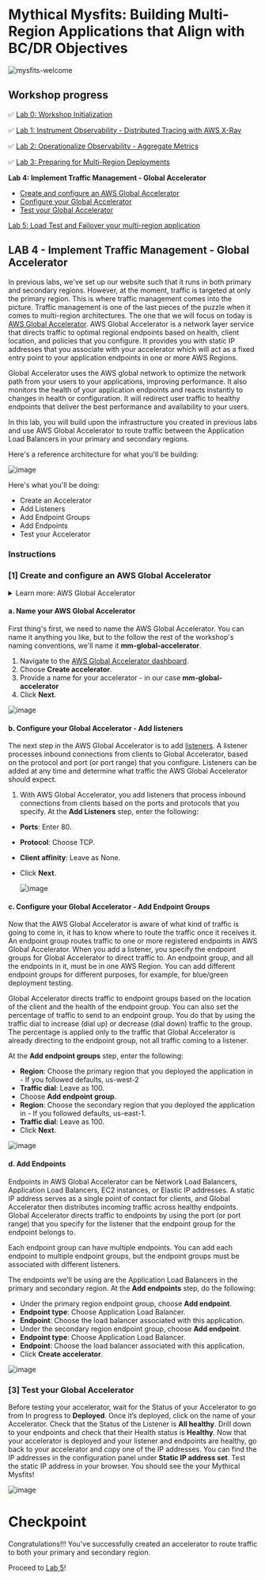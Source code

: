 # Mythical Mysfits: Building Multi-Region Applications that Align with BC/DR Objectives

![mysfits-welcome](../images/mysfits-welcome.png)

## Workshop progress
✅ [Lab 0: Workshop Initialization](../lab-0-init)

✅ [Lab 1: Instrument Observability - Distributed Tracing with AWS X-Ray](../lab-1-xray)

✅ [Lab 2: Operationalize Observability - Aggregate Metrics](../lab-2-agg)

✅ [Lab 3: Preparing for Multi-Region Deployments](../lab-3-mr-prep)

**Lab 4: Implement Traffic Management - Global Accelerator**

* [Create and configure an AWS Global Accelerator](#1-create-and-configure-an-aws-global-accelerator)
* [Configure your Global Accelerator](#2-configure-your-global-accelerator)
* [Test your Global Accelerator](#3-test-your-global-accelerator)

[Lab 5: Load Test and Failover your multi-region application](../lab-5-loadtest)

## LAB 4 - Implement Traffic Management - Global Accelerator

In previous labs, we've set up our website such that it runs in both primary and secondary regions. However, at the moment, traffic is targeted at only the primary region. This is where traffic management comes into the picture. Traffic management is one of the last pieces of the puzzle when it comes to multi-region architectures. The one that we will focus on today is [AWS Global Accelerator](https://aws.amazon.com/global-accelerator/). AWS Global Accelerator is a network layer service that directs traffic to optimal regional endpoints based on health, client location, and policies that you configure. It provides you with static IP addresses that you associate with your accelerator which will act as a fixed entry point to your application endpoints in one or more AWS Regions.

Global Accelerator uses the AWS global network to optimize the network path from your users to your applications, improving performance. It also monitors the health of your application endpoints and reacts instantly to changes in health or configuration. It will redirect user traffic to healthy endpoints that deliver the best performance and availability to your users.

In this lab, you will build upon the infrastructure you created in previous labs and use AWS Global Accelerator to route traffic between the Application Load Balancers in your primary and secondary regions.

Here's a reference architecture for what you'll be building:

![image](images/04-global-accelerator-architecture.png)

Here's what you'll be doing:
* Create an Accelerator
* Add Listeners
* Add Endpoint Groups
* Add Endpoints
* Test your Accelerator

### Instructions

### [1] Create and configure an AWS Global Accelerator

<details>
<summary>Learn more: AWS Global Accelerator</summary>
By default, AWS Global Accelerator will provision two (2) static IP addresses. These IP addresses are anycast from AWS edge locations so they allow access to your users from anywhere in the world and they will be automatically routed to the nearest edge to enter the AWS network. This allows you to use static IP addressing to access your application instead of DNS.

When routing, AWS Global Accelerator continues to use ALB/ELB health checks to ensure your application is up and running before routing traffic. If the health status of your application changes, AWS Global ACcelerator will route traffic to the next available endpoint. One of the benefits is that this allows you to focus on the application itself instead of working around client DNS caching for failovers.

Further reading:
* [AWS Global Accelerator FAQ](https://aws.amazon.com/global-accelerator/faqs/)
* [AWS Global Accelerator for Availability and Performance](https://aws.amazon.com/blogs/aws/new-aws-global-accelerator-for-availability-and-performance/)
</details>

#### a. Name your AWS Global Accelerator

First thing's first, we need to name the AWS Global Accelerator. You can name it anything you like, but to the follow the rest of the workshop's naming conventions, we'll name it **mm-global-accelerator**.

1. Navigate to the [AWS Global Accelerator dashboard](https://us-west-2.console.aws.amazon.com/ec2/v2/home?region=us-west-2#GlobalAcceleratorDashboard:).
2. Choose **Create accelerator**.
3. Provide a name for your accelerator - in our case **mm-global-accelerator**
4. Click **Next**.

  ![image](images/04-global-accelerator-name.png)

#### b. Configure your Global Accelerator - Add listeners

The next step in the AWS Global Accelerator is to add [listeners](https://docs.aws.amazon.com/global-accelerator/latest/dg/about-listeners.html). A listener processes inbound connections from clients to Global Accelerator, based on the protocol and port (or port range) that you configure. Listeners can be added at any time and determine what traffic the AWS Global Accelerator should expect.

1. With AWS Global Accelerator, you add listeners that process inbound connections from clients based on the ports and protocols that you specify. At the **Add Listeners** step, enter the following:

* **Ports**: Enter 80.
* **Protocol**: Choose TCP.
* **Client affinity**: Leave as None.
* Click **Next**.

  ![image](images/04-global-accelerator-listeners.png)

#### c. Configure your Global Accelerator - Add Endpoint Groups

Now that the AWS Global Accelerator is aware of what kind of traffic is going to come in, it has to know where to route the traffic once it receives it. An endpoint group routes traffic to one or more registered endpoints in AWS Global Accelerator. When you add a listener, you specify the endpoint groups for Global Accelerator to direct traffic to. An endpoint group, and all the endpoints in it, must be in one AWS Region. You can add different endpoint groups for different purposes, for example, for blue/green deployment testing.

Global Accelerator directs traffic to endpoint groups based on the location of the client and the health of the endpoint group. You can also set the percentage of traffic to send to an endpoint group. You do that by using the traffic dial to increase (dial up) or decrease (dial down) traffic to the group. The percentage is applied only to the traffic that Global Accelerator is already directing to the endpoint group, not all traffic coming to a listener.

At the **Add endpoint groups** step, enter the following:

* **Region**: Choose the primary region that you deployed the application in - If you followed defaults, us-west-2
* **Traffic dial**: Leave as 100.
* Choose **Add endpoint group**.
* **Region**: Choose the secondary region that you deployed the application in - If you followed defaults, us-east-1.
* **Traffic dial**: Leave as 100.
* Click **Next**.

![image](images/04-global-accelerator-endpoint-group.png)

#### d. Add Endpoints

Endpoints in AWS Global Accelerator can be Network Load Balancers, Application Load Balancers, EC2 instances, or Elastic IP addresses. A static IP address serves as a single point of contact for clients, and Global Accelerator then distributes incoming traffic across healthy endpoints. Global Accelerator directs traffic to endpoints by using the port (or port range) that you specify for the listener that the endpoint group for the endpoint belongs to.

Each endpoint group can have multiple endpoints. You can add each endpoint to multiple endpoint groups, but the endpoint groups must be associated with different listeners.

The endpoints we’ll be using are the Application Load Balancers in the primary and secondary region. At the **Add endpoints** step, do the following:

* Under the primary region endpoint group, choose **Add endpoint**.
* **Endpoint type**: Choose Application Load Balancer.
* **Endpoint**: Choose the load balancer associated with this application.
* Under the secondary region endpoint group, choose **Add endpoint**.
* **Endpoint type**: Choose Application Load Balancer.
* **Endpoint**: Choose the load balancer associated with this application.
* Click **Create accelerator**.

![image](images/04-global-accelerator-endpoints.png)

### [3] Test your Global Accelerator

Before testing your accelerator, wait for the Status of your Accelerator to go from In progress to **Deployed**. Once it’s deployed, click on the name of your Accelerator. Check that the Status of the Listener is **All healthy**. Drill down to your endpoints and check that their Health status is **Healthy**. Now that your accelerator is deployed and your listener and endpoints are healthy, go back to your accelerator and copy one of the IP addresses. You can find the IP addresses in the configuration panel under **Static IP address set**. Test the static IP address in your browser. You should see the your Mythical Mysfits!

![image](images/04-global-accelerator-static-ip.png)

# Checkpoint

Congratulations!!! You've successfully created an accelerator to route traffic to both your primary and secondary region.

Proceed to [Lab 5](../lab-5-loadtest)!
